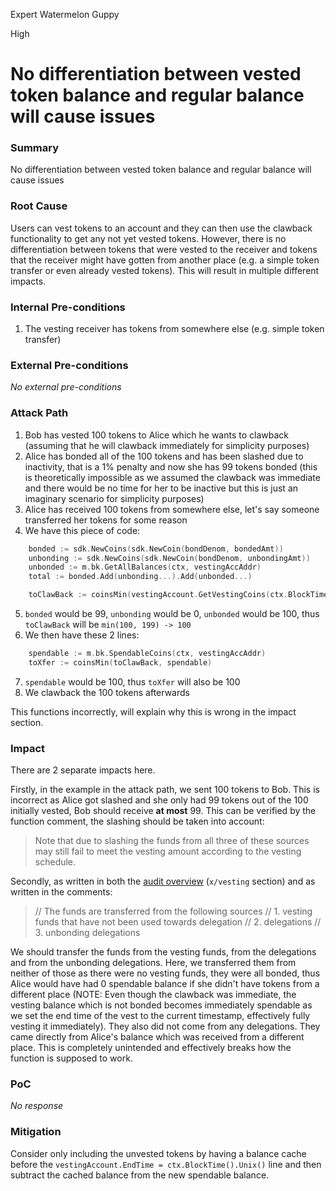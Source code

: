 Expert Watermelon Guppy

High

# No differentiation between vested token balance and regular balance will cause issues

### Summary

No differentiation between vested token balance and regular balance will cause issues

### Root Cause

Users can vest tokens to an account and they can then use the clawback functionality to get any not yet vested tokens. However, there is no differentiation between tokens that were vested to the receiver and tokens that the receiver might have gotten from another place (e.g. a simple token transfer or even already vested tokens). This will result in multiple different impacts.

### Internal Pre-conditions

1. The vesting receiver has tokens from somewhere else (e.g. simple token transfer)

### External Pre-conditions

_No external pre-conditions_

### Attack Path

1. Bob has vested 100 tokens to Alice which he wants to clawback (assuming that he will clawback immediately for simplicity purposes)
2. Alice has bonded all of the 100 tokens and has been slashed due to inactivity, that is a 1% penalty and now she has 99 tokens bonded (this is theoretically impossible as we assumed the clawback was immediate and there would be no time for her to be inactive but this is just an imaginary scenario for simplicity purposes)
3. Alice has received 100 tokens from somewhere else, let's say someone transferred her tokens for some reason
4. We have this piece of code:
```go
	bonded := sdk.NewCoins(sdk.NewCoin(bondDenom, bondedAmt))
	unbonding := sdk.NewCoins(sdk.NewCoin(bondDenom, unbondingAmt))
	unbonded := m.bk.GetAllBalances(ctx, vestingAccAddr)
	total := bonded.Add(unbonding...).Add(unbonded...)

	toClawBack := coinsMin(vestingAccount.GetVestingCoins(ctx.BlockTime()), total)
```
5. `bonded` would be 99, `unbonding` would be 0, `unbonded` would be 100, thus `toClawBack` will be `min(100, 199) -> 100`
6. We then have these 2 lines:
```go
	spendable := m.bk.SpendableCoins(ctx, vestingAccAddr)
	toXfer := coinsMin(toClawBack, spendable)
```
7. `spendable` would be 100, thus `toXfer` will also be 100
8. We clawback the 100 tokens afterwards

This functions incorrectly, will explain why this is wrong in the impact section.

### Impact

There are 2 separate impacts here.

Firstly, in the example in the attack path, we sent 100 tokens to Bob. This is incorrect as Alice got slashed and she only had 99 tokens out of the 100 initially vested, Bob should receive __at most__ 99. This can be verified by the function comment, the slashing should be taken into account:
> Note that due to slashing the funds from all three of these sources may still fail to meet the vesting amount according to the vesting schedule.

Secondly, as written in both the [audit overview](https://sedaprotocol.notion.site/SEDA-Protocol-Audit-Overview-190a68d575ca807ca2a2d4e232a77781#191a68d575ca80cebdc4eb210191dd79) (`x/vesting` section) and as written in the comments:
>// The funds are transferred from the following sources
// 1. vesting funds that have not been used towards delegation
// 2. delegations
// 3. unbonding delegations

We should transfer the funds from the vesting funds, from the delegations and from the unbonding delegations. Here, we transferred them from neither of those as there were no vesting funds, they were all bonded, thus Alice would have had 0 spendable balance if she didn't have tokens from a different place (NOTE: Even though the clawback was immediate, the vesting balance which is not bonded becomes immediately spendable as we set the end time of the vest to the current timestamp, effectively fully vesting it immediately). They also did not come from any delegations. They came directly from Alice's balance which was received from a different place. This is completely unintended and effectively breaks how the function is supposed to work.

### PoC

_No response_

### Mitigation

Consider only including the unvested tokens by having a balance cache before the `vestingAccount.EndTime = ctx.BlockTime().Unix()` line and then subtract the cached balance from the new spendable balance.